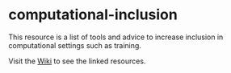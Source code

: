 # computational-inclusion
This resource is a list of tools and advice to increase inclusion in computational settings such as training.

Visit the [Wiki](https://github.com/selgebali/computational-inclusion/wiki) to see the linked resources.
